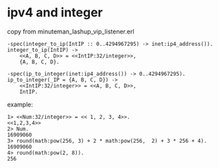 # ipv4 and integer
copy from minuteman_lashup_vip_listener.erl
```
-spec(integer_to_ip(IntIP :: 0..4294967295) -> inet:ip4_address()).
integer_to_ip(IntIP) ->
    <<A, B, C, D>> = <<IntIP:32/integer>>,
    {A, B, C, D}.

-spec(ip_to_integer(inet:ip4_address()) -> 0..4294967295).
ip_to_integer(_IP = {A, B, C, D}) ->
    <<IntIP:32/integer>> = <<A, B, C, D>>,
    IntIP.
```
example:

```
1> <<Num:32/integer>> = << 1, 2, 3, 4>>.
<<1,2,3,4>>
2> Num.
16909060
3> round(math:pow(256, 3) + 2 * math:pow(256,  2) + 3 * 256 + 4).
16909060
4> round(math:pow(2, 8)).
256
```
